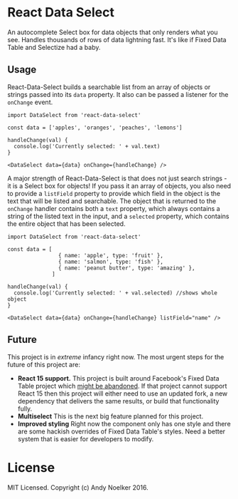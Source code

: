 # React Data Select

An autocomplete Select box for data objects that only renders what you see. Handles thousands of rows of data lightning fast. It's like if Fixed Data Table and Selectize had a baby.

## Usage

React-Data-Select builds a searchable list from an array of objects or strings passed into its `data` property. It also can be passed a listener for the `onChange` event.

```
import DataSelect from 'react-data-select'

const data = ['apples', 'oranges', 'peaches', 'lemons']

handleChange(val) {
  console.log('Currently selected: ' + val.text)
}

<DataSelect data={data} onChange={handleChange} />
```

A major strength of React-Data-Select is that does not just search strings - it is a Select box for objects! If you pass it an array of objects, you also need to provide a `listField` property to provide which field in the object is the text that will be listed and searchable. The object that is returned to the `onChange` handler contains both a `text` property, which always contains a string of the listed text in the input, and a `selected` property, which contains the entire object that has been selected.

```
import DataSelect from 'react-data-select'

const data = [
                { name: 'apple', type: 'fruit' },
                { name: 'salmon', type: 'fish' },
                { name: 'peanut butter', type: 'amazing' },
              ]

handleChange(val) {
  console.log('Currently selected: ' + val.selected) //shows whole object
}

<DataSelect data={data} onChange={handleChange} listField="name" />
```

## Future

This project is in *extreme* infancy right now. The most urgent steps for the future of this project are:

* **React 15 support.** This project is built around Facebook's Fixed Data Table project which [might be abandoned](https://github.com/facebook/fixed-data-table/issues/364). If that project cannot support React 15 then this project will either need to use an updated fork, a new dependency that delivers the same results, or build that functionality fully.
* **Multiselect** This is the next big feature planned for this project.
* **Improved styling** Right now the component only has one style and there are some hackish overrides of Fixed Data Table's styles. Need a better system that is easier for developers to modify.

# License

MIT Licensed. Copyright (c) Andy Noelker 2016.
